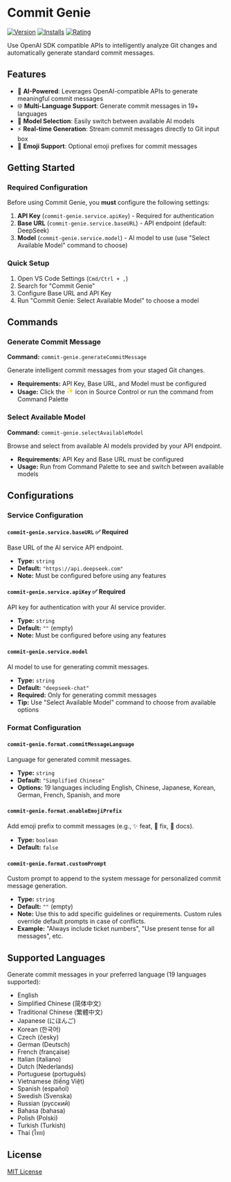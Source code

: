 # Commit Genie

[![Version](https://img.shields.io/visual-studio-marketplace/v/joygqz.commit-genie?style=flat-square&logo=visual-studio-code&label=VS%20Code%20Marketplace)](https://marketplace.visualstudio.com/items?itemName=joygqz.commit-genie)
[![Installs](https://img.shields.io/visual-studio-marketplace/i/joygqz.commit-genie?style=flat-square)](https://marketplace.visualstudio.com/items?itemName=joygqz.commit-genie)
[![Rating](https://img.shields.io/visual-studio-marketplace/r/joygqz.commit-genie?style=flat-square)](https://marketplace.visualstudio.com/items?itemName=joygqz.commit-genie)

Use OpenAI SDK compatible APIs to intelligently analyze Git changes and automatically generate standard commit messages.

## Features

- 🤖 **AI-Powered**: Leverages OpenAI-compatible APIs to generate meaningful commit messages
- 🌐 **Multi-Language Support**: Generate commit messages in 19+ languages
- 🔄 **Model Selection**: Easily switch between available AI models
- ⚡ **Real-time Generation**: Stream commit messages directly to Git input box
- 🎨 **Emoji Support**: Optional emoji prefixes for commit messages

## Getting Started

### Required Configuration

Before using Commit Genie, you **must** configure the following settings:

1. **API Key** (`commit-genie.service.apiKey`) - Required for authentication
2. **Base URL** (`commit-genie.service.baseURL`) - API endpoint (default: DeepSeek)
3. **Model** (`commit-genie.service.model`) - AI model to use (use "Select Available Model" command to choose)

### Quick Setup

1. Open VS Code Settings (`Cmd/Ctrl + ,`)
2. Search for "Commit Genie"
3. Configure Base URL and API Key
4. Run "Commit Genie: Select Available Model" to choose a model

## Commands

### Generate Commit Message

**Command:** `commit-genie.generateCommitMessage`

Generate intelligent commit messages from your staged Git changes.

- **Requirements:** API Key, Base URL, and Model must be configured
- **Usage:** Click the <img src="images/logo.png" width="16" height="16" /> icon in Source Control or run the command from Command Palette

### Select Available Model

**Command:** `commit-genie.selectAvailableModel`

Browse and select from available AI models provided by your API endpoint.

- **Requirements:** API Key and Base URL must be configured
- **Usage:** Run from Command Palette to see and switch between available models

## Configurations

### Service Configuration

#### `commit-genie.service.baseURL` ✅ Required

Base URL of the AI service API endpoint.

- **Type:** `string`
- **Default:** `"https://api.deepseek.com"`
- **Note:** Must be configured before using any features

#### `commit-genie.service.apiKey` ✅ Required

API key for authentication with your AI service provider.

- **Type:** `string`
- **Default:** `""` (empty)
- **Note:** Must be configured before using any features

#### `commit-genie.service.model`

AI model to use for generating commit messages.

- **Type:** `string`
- **Default:** `"deepseek-chat"`
- **Required:** Only for generating commit messages
- **Tip:** Use "Select Available Model" command to choose from available options

### Format Configuration

#### `commit-genie.format.commitMessageLanguage`

Language for generated commit messages.

- **Type:** `string`
- **Default:** `"Simplified Chinese"`
- **Options:** 19 languages including English, Chinese, Japanese, Korean, German, French, Spanish, and more

#### `commit-genie.format.enableEmojiPrefix`

Add emoji prefix to commit messages (e.g., ✨ feat, 🐛 fix, 📝 docs).

- **Type:** `boolean`
- **Default:** `false`

#### `commit-genie.format.customPrompt`

Custom prompt to append to the system message for personalized commit message generation.

- **Type:** `string`
- **Default:** `""` (empty)
- **Note:** Use this to add specific guidelines or requirements. Custom rules override default prompts in case of conflicts.
- **Example:** "Always include ticket numbers", "Use present tense for all messages", etc.

## Supported Languages

Generate commit messages in your preferred language (19 languages supported):

- English
- Simplified Chinese (简体中文)
- Traditional Chinese (繁體中文)
- Japanese (にほんご)
- Korean (한국어)
- Czech (česky)
- German (Deutsch)
- French (française)
- Italian (italiano)
- Dutch (Nederlands)
- Portuguese (português)
- Vietnamese (tiếng Việt)
- Spanish (español)
- Swedish (Svenska)
- Russian (русский)
- Bahasa (bahasa)
- Polish (Polski)
- Turkish (Turkish)
- Thai (ไทย)

## License

[MIT License](LICENSE)
